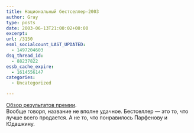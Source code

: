 ```yaml
---
title: Национальный бестселлер-2003
author: Gray
type: posts
date: 2003-06-13T21:00:02+00:00
excerpt:
url: /3150
esml_socialcount_LAST_UPDATED:
  - 1497204603
dsq_thread_id:
  - 88237822
essb_cache_expire:
  - 1614556147
categories:
  - Uncategorized

---
```








<a href="http://www.expert.ru/expert/current/data/bestsel.shtml" target="_blank">Обзор результатов премии</a>.  
Вообще говоря, название не вполне удачное. Бестселлер &#8212; это то, что лучше всего продается. А не то, что понравилось Парфенову и Юдашкину.